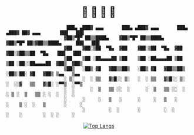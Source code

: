 <h1 align="center">🍕 🍕 🍕 🍕</h1>

```
                       ███▄ ▄███▓ ▄▄▄       ███▄ ▄███▓ ▄▄▄       ███▄ ▄███▓ ██▓ ▄▄▄       ▐██▌  ▐██▌ 
                      ▓██▒▀█▀ ██▒▒████▄    ▓██▒▀█▀ ██▒▒████▄    ▓██▒▀█▀ ██▒▓██▒▒████▄     ▐██▌  ▐██▌ 
                      ▓██    ▓██░▒██  ▀█▄  ▓██    ▓██░▒██  ▀█▄  ▓██    ▓██░▒██▒▒██  ▀█▄   ▐██▌  ▐██▌ 
                      ▒██    ▒██ ░██▄▄▄▄██ ▒██    ▒██ ░██▄▄▄▄██ ▒██    ▒██ ░██░░██▄▄▄▄██  ▓██▒  ▓██▒ 
                      ▒██▒   ░██▒ ▓█   ▓██▒▒██▒   ░██▒ ▓█   ▓██▒▒██▒   ░██▒░██░ ▓█   ▓██▒ ▒▄▄   ▒▄▄  
                      ░ ▒░   ░  ░ ▒▒   ▓▒█░░ ▒░   ░  ░ ▒▒   ▓▒█░░ ▒░   ░  ░░▓   ▒▒   ▓▒█░ ░▀▀▒  ░▀▀▒ 
                      ░  ░      ░  ▒   ▒▒ ░░  ░      ░  ▒   ▒▒ ░░  ░      ░ ▒ ░  ▒   ▒▒ ░ ░  ░  ░  ░ 
                      ░      ░     ░   ▒   ░      ░     ░   ▒   ░      ░    ▒ ░  ░   ▒       ░     ░ 
                             ░         ░  ░       ░         ░  ░       ░    ░        ░  ░ ░     ░    
```                                                                            

<div align="center">
 
[![Top Langs](https://github-readme-stats.vercel.app/api/top-langs/?username=alex78874&layout=compact&bg_color=00000000&border_color=00000000&text_color=fff)](https://github.com/anuraghazra/github-readme-stats)

</div>

